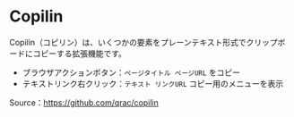 # Copilin

Copilin（コピリン）は、いくつかの要素をプレーンテキスト形式でクリップボードにコピーする拡張機能です。

- ブラウザアクションボタン：`ページタイトル ページURL` をコピー
- テキストリンク右クリック：`テキスト リンクURL` コピー用のメニューを表示

Source：https://github.com/qrac/copilin
